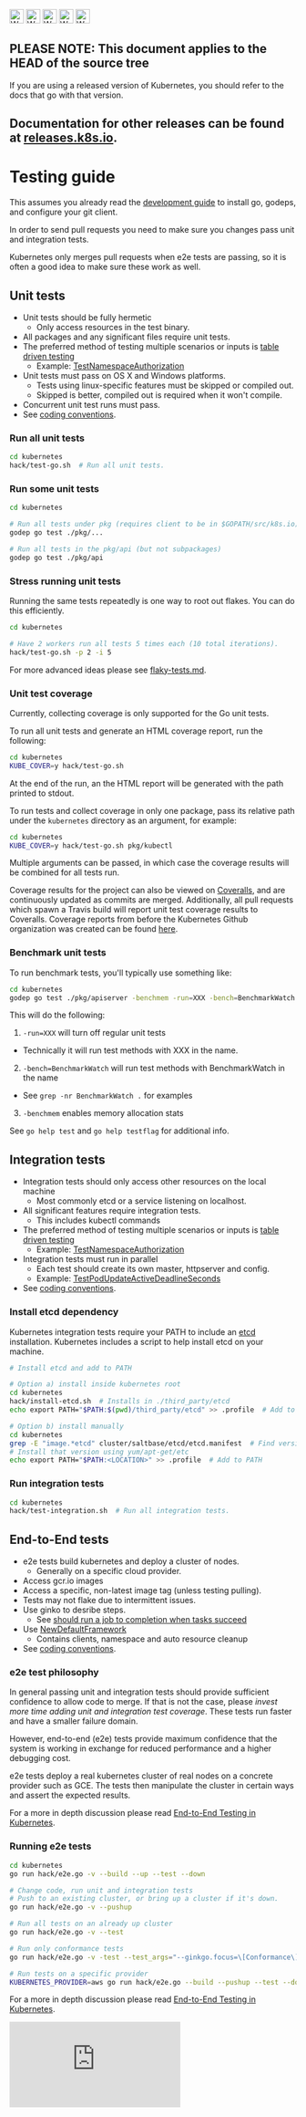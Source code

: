 <!-- BEGIN MUNGE: UNVERSIONED_WARNING -->

<!-- BEGIN STRIP_FOR_RELEASE -->

<img src="http://kubernetes.io/img/warning.png" alt="WARNING"
     width="25" height="25">
<img src="http://kubernetes.io/img/warning.png" alt="WARNING"
     width="25" height="25">
<img src="http://kubernetes.io/img/warning.png" alt="WARNING"
     width="25" height="25">
<img src="http://kubernetes.io/img/warning.png" alt="WARNING"
     width="25" height="25">
<img src="http://kubernetes.io/img/warning.png" alt="WARNING"
     width="25" height="25">

<h2>PLEASE NOTE: This document applies to the HEAD of the source tree</h2>

If you are using a released version of Kubernetes, you should
refer to the docs that go with that version.

Documentation for other releases can be found at
[releases.k8s.io](http://releases.k8s.io).
</strong>
--

<!-- END STRIP_FOR_RELEASE -->

<!-- END MUNGE: UNVERSIONED_WARNING -->

# Testing guide

This assumes you already read the [development guide](development.md) to
install go, godeps, and configure your git client.

In order to send pull requests you need to make sure you changes pass
unit and integration tests.

Kubernetes only merges pull requests when e2e tests are passing, so it is often
a good idea to make sure these work as well.

## Unit tests

* Unit tests should be fully hermetic
  - Only access resources in the test binary.
* All packages and any significant files require unit tests.
* The preferred method of testing multiple scenarios or inputs
is [table driven testing](https://github.com/golang/go/wiki/TableDrivenTests)
  - Example: [TestNamespaceAuthorization](../../test/integration/auth_test.go)
* Unit tests must pass on OS X and Windows platforms.
  - Tests using linux-specific features must be skipped or compiled out.
  - Skipped is better, compiled out is required when it won't compile.
* Concurrent unit test runs must pass.
* See [coding conventions](coding-conventions.md).

### Run all unit tests

```sh
cd kubernetes
hack/test-go.sh  # Run all unit tests.
```

### Run some unit tests

```sh
cd kubernetes

# Run all tests under pkg (requires client to be in $GOPATH/src/k8s.io)
godep go test ./pkg/...

# Run all tests in the pkg/api (but not subpackages)
godep go test ./pkg/api
```

### Stress running unit tests

Running the same tests repeatedly is one way to root out flakes.
You can do this efficiently.


```sh
cd kubernetes

# Have 2 workers run all tests 5 times each (10 total iterations).
hack/test-go.sh -p 2 -i 5
```

For more advanced ideas please see [flaky-tests.md](flaky-tests.md).

### Unit test coverage

Currently, collecting coverage is only supported for the Go unit tests.

To run all unit tests and generate an HTML coverage report, run the following:

```sh
cd kubernetes
KUBE_COVER=y hack/test-go.sh
```

At the end of the run, an the HTML report will be generated with the path printed to stdout.

To run tests and collect coverage in only one package, pass its relative path under the `kubernetes` directory as an argument, for example:

```sh
cd kubernetes
KUBE_COVER=y hack/test-go.sh pkg/kubectl
```

Multiple arguments can be passed, in which case the coverage results will be combined for all tests run.

Coverage results for the project can also be viewed on [Coveralls](https://coveralls.io/r/kubernetes/kubernetes), and are continuously updated as commits are merged. Additionally, all pull requests which spawn a Travis build will report unit test coverage results to Coveralls. Coverage reports from before the Kubernetes Github organization was created can be found [here](https://coveralls.io/r/GoogleCloudPlatform/kubernetes).

### Benchmark unit tests

To run benchmark tests, you'll typically use something like:

```sh
cd kubernetes
godep go test ./pkg/apiserver -benchmem -run=XXX -bench=BenchmarkWatch
```

This will do the following:

1. `-run=XXX` will turn off regular unit tests
  * Technically it will run test methods with XXX in the name.
2. `-bench=BenchmarkWatch` will run test methods with BenchmarkWatch in the name
  * See `grep -nr BenchmarkWatch .` for examples
3. `-benchmem` enables memory allocation stats

See `go help test` and `go help testflag` for additional info.


## Integration tests

* Integration tests should only access other resources on the local machine
  - Most commonly etcd or a service listening on localhost.
* All significant features require integration tests.
  - This includes kubectl commands
* The preferred method of testing multiple scenarios or inputs
is [table driven testing](https://github.com/golang/go/wiki/TableDrivenTests)
  - Example: [TestNamespaceAuthorization](../../test/integration/auth_test.go)
* Integration tests must run in parallel
  - Each test should create its own master, httpserver and config.
  - Example: [TestPodUpdateActiveDeadlineSeconds](../../test/integration/pods.go)
* See [coding conventions](coding-conventions.md).

### Install etcd dependency

Kubernetes integration tests require your PATH to include an [etcd](https://github.com/coreos/etcd/releases) installation.
Kubernetes includes a script to help install etcd on your machine.

```sh
# Install etcd and add to PATH

# Option a) install inside kubernetes root
cd kubernetes
hack/install-etcd.sh  # Installs in ./third_party/etcd
echo export PATH="$PATH:$(pwd)/third_party/etcd" >> .profile  # Add to PATH

# Option b) install manually
cd kubernetes
grep -E "image.*etcd" cluster/saltbase/etcd/etcd.manifest  # Find version
# Install that version using yum/apt-get/etc
echo export PATH="$PATH:<LOCATION>" >> .profile  # Add to PATH
```

### Run integration tests

```sh
cd kubernetes
hack/test-integration.sh  # Run all integration tests.
```


## End-to-End tests

* e2e tests build kubernetes and deploy a cluster of nodes.
  - Generally on a specific cloud provider.
* Access gcr.io images
* Access a specific, non-latest image tag (unless testing pulling).
* Tests may not flake due to intermittent issues.
* Use ginko to desribe steps.
  - See [should run a job to completion when tasks succeed](../../test/e2e/job.go)
* Use [NewDefaultFramework](../../test/e2e/framework.go)
  - Contains clients, namespace and auto resource cleanup
* See [coding conventions](coding-conventions.md).

### e2e test philosophy

In general passing unit and integration tests should provide sufficient
confidence to allow code to merge.  If that is not the case,
please *invest more time adding unit and integration test coverage*.
These tests run faster and have a smaller failure domain.

However, end-to-end (e2e) tests provide maximum confidence that
the system is working in exchange for reduced performance and a
higher debugging cost.

e2e tests deploy a real kubernetes cluster of real nodes on a concrete provider
such as GCE. The tests then manipulate the cluster in certain ways and
assert the expected results.

For a more in depth discussion please read [End-to-End Testing in Kubernetes](e2e-tests.md).

### Running e2e tests

```sh
cd kubernetes
go run hack/e2e.go -v --build --up --test --down

# Change code, run unit and integration tests
# Push to an existing cluster, or bring up a cluster if it's down.
go run hack/e2e.go -v --pushup

# Run all tests on an already up cluster
go run hack/e2e.go -v --test

# Run only conformance tests
go run hack/e2e.go -v -test --test_args="--ginkgo.focus=\[Conformance\]"

# Run tests on a specific provider
KUBERNETES_PROVIDER=aws go run hack/e2e.go --build --pushup --test --down
```

For a more in depth discussion please read [End-to-End Testing in Kubernetes](e2e-tests.md).

<!-- BEGIN MUNGE: GENERATED_ANALYTICS -->
[![Analytics](https://kubernetes-site.appspot.com/UA-36037335-10/GitHub/docs/devel/testing.md?pixel)]()
<!-- END MUNGE: GENERATED_ANALYTICS -->
